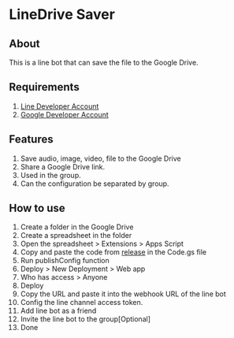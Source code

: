 # LineDrive Saver

## About

This is a line bot that can save the file to the Google Drive.

## Requirements

1. [Line Developer Account](https://developers.line.biz/en/)
2. [Google Developer Account](https://drive.google.com/)

## Features

1. Save audio, image, video, file to the Google Drive
2. Share a Google Drive link.
3. Used in the group.
4. Can the configuration be separated by group.

## How to use

1. Create a folder in the Google Drive
2. Create a spreadsheet in the folder
3. Open the spreadsheet > Extensions > Apps Script
4. Copy and paste the code from [release](https://github.com/Plong-Wasin/line-drive-saver/releases/) in the Code.gs file
5. Run publishConfig function
6. Deploy > New Deployment > Web app
7. Who has access > Anyone
8. Deploy
9. Copy the URL and paste it into the webhook URL of the line bot
10. Config the line channel access token.
11. Add line bot as a friend
12. Invite the line bot to the group[Optional]
13. Done
